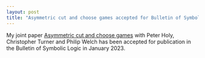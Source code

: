 ```yaml
---
layout: post
title: "Asymmetric cut and choose games accepted for Bulletin of Symbolic Logic"
---
```


My joint paper <a href="https://arxiv.org/pdf/2207.09199.pdf">Asymmetric cut and choose games</a> with Peter Holy, Christopher Turner and Philip Welch has been accepted for publication in the Bulletin of Symbolic Logic in January 2023.
